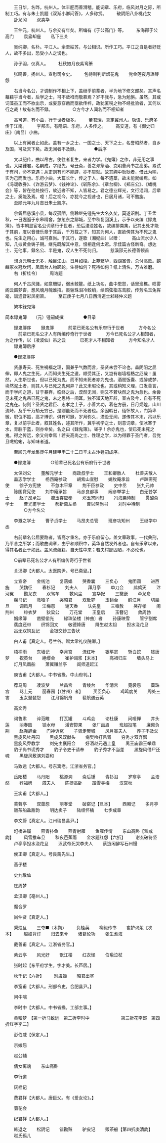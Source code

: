 <!-- { "loadSidebar": true } -->
　　王日华，名晔。杭州人。体丰肥而善滑稽。能词章、乐府，临风对月之际，所制工巧。有与朱士凯题《双渐小卿问答》，人多称赏。
　　破阴阳八卦桃花女
　　卧龙冈
　　双卖华

　　王仲元，杭州人。与余交有年矣。所编有《于公高门》等。
　　东海郡于公高门
　　袁盎却座
　　私下三关

　　吴纯卿，名朴。平江人。余至姑苏，与公相识。所作工巧。平江之自是者好贬人，故不多出，恐受小人之谤也。

　　孙子羽，仪真人。
　　杜秋娘月夜紫鸾箫

　　张鸣善，扬州人。宣慰司令史。
　　包待制判断烟花鬼
　　党金莲夜月瑶琴怨

　　右当今名公，才调制作不相上下，盖继乎前辈者，半为地下修文郎矣。其声名藉藉乎当今者，后学之士，可不敛袵而敬慕焉？岁不我与，急为勉旃。虽然，其或词藻虽工而不欲出示，或妄意穿凿而亟欲传梓，政犹匿税之物不经批验者，其何以行之哉！故有名而不録。
　　
　　○方今才人闻名而不相知者

　　高可道，有小曲，行于世者极多。
　　董君瑞，真定冀州人。隐语、乐府多传于江南。
　　李邦杰，有隐语、乐府，人多传之。
　　高安道，有《御史归庄》〔南吕〕小曲。

　　以上有闻者止如此。盖有一乡之士、一国之士、天下之士，名誉昭然者，自乡及国，可及天下矣。故无闻者不及録。
　
　　●后序

　　文以纪传，曲以吊古，使往者复生，来者力学。《鬼簿》之作，非无用之事也。大梁锺君，名嗣成，字继先，号丑斋，善之邓祭酒、克明曹尚书之高弟。累试于有司，命不克遇；从吏则有司不能辟，亦不屑就。故其胸中耿耿者，借此为喻，实为己而发也。乐府小曲，大篇长什，传之于人，每不遗藁，故未能就编焉。如《冯谖收券》、《诈游云梦》、《钱神论》、《斩陈余》、《章台柳》、《郑庄公》、《蟠桃会》等，皆在他处按行，故近者不知，人皆易之。君之德业辉光，文行浥润，后辈之士，奚能及焉。噫！后之视今，亦犹今之视昔也，日居月诸，可不勉旃。
　　至顺元年九月吉日朱士凯序。

　　余僻居慈溪小县，每叹孤陋，侧聆继先锺先生大名久矣，莫遂识荆。丁丑孟秋，一日邂逅于东皋精舍，怱怱东之鄮城，至中秋复回溪上，示予以亲编《録鬼簿》，皆本朝显宦名公词章行于世者，恐后湮没姓名，故编排类集，记其出处才能于其前，度以音律乐章于其后，千万载之下，知其为何人，直欲俾其为不死之鬼也。先生之用心，诚可嘉尚。于其行，遂歌〔湘妃曲〕以赠：
　　高山流水少人知，几拟黄金铸子期。继先既解其中意，恨相逢何太迟。示佳篇古怪新奇。想达士、无他事，録名公、半是鬼，叹人生不死何归。
　　慈溪邵元长德善顿首

　　想贞元朝士无多，触目江山，日月如梭。上苑繁华，西湖富贵，总付高歌。麒麟冢衣冠坎坷，凤凰台人物蹉跎。生待如何？死待如何？纸上清名，万古难磨。
　　右〔折桂令〕
　　周诰题

　　何人千古风骚，如意珊瑚，弱水鲸鳌。纸上功名，曲中恩怨，话里渔樵。叹雾阁云窗梦杳，想风魂月魄谁招。裹骊珠泪冷鲛绡，续鹍弦指冻鸾胶，传芳名玉兔挥毫，谱遗音彩凤衔箫。
　　至正庚子七月八日西清道士邾经仲义题

　　繁本録鬼簿


简本録鬼簿　　（元）锺嗣成撰
　　
　　●目录

　　録鬼簿序
　　録鬼簿
　　　前辈已死名公有乐府行于世者
　　　方今名公
　　　前辈已死名公才人有所编传奇行于世者
　　　方今已死名公才人相知者，为之作传，以〔凌波仙〕吊之云
　　　已死才人不相知者
　　　方今知名才人
　　録鬼簿后序

　　●録鬼簿序

　　贤愚寿夭、死生祸福之理，固兼乎气数而言，圣贤未尝不论也。盖阴阳之屈伸，即人鬼之生死，人而知夫生死之道，顺受其正，又岂有岩墙桎梏之厄哉！虽然，人生斯世也，但以已死为鬼，而不知未死者亦为鬼也。酒罂饭囊、或醉或梦、块然泥土者，则其人与已死之鬼何异？此又未暇论也。其或稍知义理，口发善言，而于学问之道，甘于暴弃，临终之后，漠然无闻，则又不若块然之鬼为愈也。余尝见未死之鬼吊已死之鬼，未之思特一间耳。独不知天地开辟，亘古及今，自有不死之鬼在。何则？圣贤之君臣、忠孝之士子，小善大功，着在方册，日月炳煌，山川流峙，及乎千万劫无穷已，是则虽死而不死者也。余因暇日，缅怀故人，门第卑微，职位不振，高才博识，俱有可録，岁月弥久，湮没无闻，遂传其本末，吊以乐章，复以前乎此者，叙其姓名，述其所作，冀乎初学之士，刻意词章，使冰寒于水，青胜于蓝，则亦幸矣。名之曰《録鬼簿》。嗟乎！余亦鬼也，使已死未死之鬼。得之传远，余又何幸焉！若夫高尚之士、性理之学，以为得罪于圣门者，吾党且噉蛤蜊，与知味者道。

　　至顺元年龙集庚午月建甲申二十二日辛未古汴锺嗣成序。

　　●録鬼簿
　　
　　○前辈已死名公有乐府行于世者

　　太保刘公
　　董解元学士
　　商政叔学士
　　王和卿散人
　　杜善夫散人
　　盍志学学士
　　杨西庵参政
　　胡紫山宣慰
　　姚牧庵承旨
　　卢踈斋宪使
　　徐子方宪使
　　不忽木平章
　　荆干臣参政
　　史中丞
　　张九元帅
　　陈国寳宪使
　　刘中庵承旨
　　马彦良都事
　　阚彦举学士
　　白无咎学士
　　赵子昂承旨
　　滕玉霄应奉
　　邓玉宾同知
　　冯海粟待制
　　贯酸斋学士
　　曹光甫学士
　　郝新斋左丞
　　曹以斋尚书
　　刘时中待制
　　
　　○方今名公

　　李溉之学士
　　曹子贞学士
　　马昂夫总管
　　班彦功知州
　　王继学中丞

　　右前辈名公居要路者，皆高才重名，亦于乐府留心。盖文章政事，一代典刑，乃平昔之所学；而歌曲词章，由乎和顺积中，英华自然发外者也。自有乐章以来，得其名者止于如此。盖风流藴籍，自天性中来；若夫村鄙固陋，不必论也。

　　○前辈已死名公才人有所编传奇行于世者

　　关汉卿【大都人。太医院尹。号已斋叟。】

　　立宣帝
　　金线池
　　复落娼
　　哭香囊
　　三负心
　　鬼团圆
　　进西施
　　哭魏征
　　春衫记
　　刘夫人
　　拜月亭
　　单刀会
　　鹧鸪天
　　汴河冤
　　勘龙衣
　　双驾车
　　救风尘
　　宣华妃
　　三撇嵌
　　牵龙舟
　　瘸马记
　　救哑子
　　哭昭君
　　双赴梦
　　玉镜台
　　酹江月
　　切脍旦
　　调风月
　　江梅怨
　　谢天香
　　认先皇
　　三噉赦
　　哭存孝
　　闹荆州
　　绯衣梦
　　狄梁公
　　万花堂
　　王皇后
　　玉簪记
　　救周勃
　　姻缘簿
　　凿壁偷光
　　緑珠坠楼〔神曲〕者
　　孙康映雪
　　管宁割席
　　裴度还带
　　织锦回文
　　敬德降唐
　　降生赵太祖
　　担水浇花旦
　　吕无双铜瓦记
　　金银交钞三告状

　　白人甫【真定人。号兰谷。赠太常礼仪院卿。】

　　梧桐雨
　　东墙记
　　幸月宫
　　流红叶
　　银筝怨
　　斩白蛇
　　钱唐梦
　　祝英台
　　絶缨会
　　崔护谒浆【末本】
　　高祖归庄
　　墙头马上
　　灯月凤凰船
　　萧翼赚兰亭
　　阎师道赶江

　　庾吉甫【大都人。中书省掾，中山府判。】

　　荐马周
　　凌波梦
　　兰昌宫
　　青绫台
　　华清宫
　　霓裳怨
　　蘂珠宫
　　骂上元
　　丽春园【〔甘州〕者】
　　买臣负心
　　鸡鸣度关
　　周处三害
　　玉女琵琶怨
　　江月锦帆舟
　　裴航遇云英

　　高文秀

　　谒鲁肃
　　谇范睢
　　打瓦罐
　　斗鸡会
　　论杜康
　　问哑禅
　　并头莲
　　丽春园
　　锁水母
　　潘安掷果
　　张厂画眉
　　班超投笔
　　廉颇负荆
　　赵尧辞金
　　门神诉冤
　　子胥走樊城
　　风月害夫人
　　养子不及父
　　黑旋风牡丹园
　　黑旋风双献头
　　病樊哙打吕胥
　　穷秀才双弃瓢
　　黑旋风乔教学
　　刘先主襄阳会
　　好酒赵元遇上皇
　　禹王庙霸王举鼎
　　豹子尚书谎秀才
　　豹子令史干请奉
　　豹子秀才不当差
　　黑旋风借尸还魂
　　黑旋风敷演刘耍和

　　马致远【大都人。号东篱老。江浙省务官。】

　　岳阳楼
　　马丹阳
　　桃源洞
　　斋后锺
　　青衫泪
　　岁寒亭
　　孟浩然
　　荐福碑
　　戚夫人
　　陈搏高卧
　　踏雪寻梅
　　汉宫秋

　　王实甫【大都人。】

　　芙蓉亭
　　双蕖怨
　　丽春堂
　　破窑记【旦本】
　　西厢记
　　多月亭
　　贩茶船盐甜韵
　　明达卖子
　　陆绩怀橘
　　七步成章

　　李文蔚【真定人。江州瑞昌县尹。】

　　圯桥进履
　　燕青扑鱼
　　燕青射雁
　　鱼雁传情
　　东山高卧【监咸韵】
　　风雪推车旦
　　秋夜芭蕉雨
　　金水题红怨【六折】
　　谢玄破符坚
　　卢亭亭担水浇花旦
　　汉武帝死哭李夫人
　　蔡逍闲醉写石州慢

　　侯正卿【真定人。号艮斋先生。】

　　燕子楼

　　史九散仙

　　庄周梦

　　孟汉卿【亳州人。】

　　魔合罗

　　尚仲贤【真定人。】

　　秉烛旦
　　三夺■〈木朔〉
　　负桂英
　　柳毅传书
　　崔护谒浆【次本】
　　越娘背灯
　　归去来兮
　　诸葛论功
　　张生煮海

　　戴善甫【真定人。江浙省务官。】

　　紫云亭
　　风光好
　　翫江楼
　　红衣怪
　　伯瑜泣杖

　　张时起【东平府学生。字才美。长芦居。】

　　秋千记【六折】
　　别虞姬
　　昭君出塞

　　李宽甫【大都人。刑部令史，合肥县尹。】

　　问牛喘

　　李时中【大都人。中书省掾，工部主事。】

　　黄粮梦　【第一折马致远　第二折李时中
　　　　　　　第三折花李郎　第四折红字李二】

　　彭伯威【保定人。】

　　京娘怨

　　赵公辅

　　倩女离魂
　　东山高卧

　　李行道

　　灰栏记

　　费君祥【大都人。唐臣父。有《爱女论》。】

　　菊花会

　　纪君祥【大都人。】

　　韩退之
　　松阴记
　　错勘赃
　　驴皮记
　　贩茶船【第四折庚清韵】
　　赵氏孤儿

